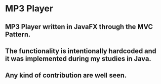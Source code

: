 ﻿# MP3 Player 
## MP3 Player written in JavaFX through the MVC Pattern.
## The functionality is intentionally hardcoded and it was implemented during my studies in Java.
## Any kind of contribution are well seen.
  
